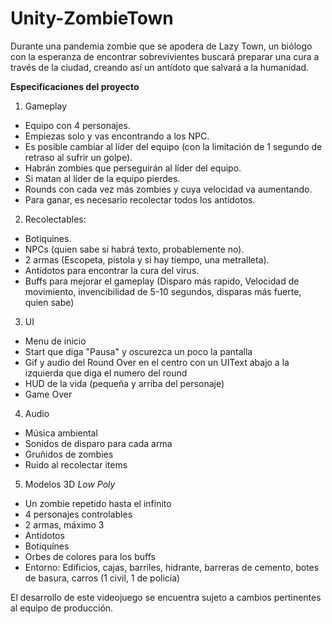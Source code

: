 # Unity-ZombieTown
Durante una pandemia zombie que se apodera de Lazy Town, un biólogo con la esperanza de encontrar sobrevivientes buscará preparar una cura a través de la ciudad, creando así un antídoto que salvará a la humanidad.  
  
**Especificaciones del proyecto**  
1. Gameplay  
  - Equipo con 4 personajes.  
  - Empiezas solo y vas encontrando a los NPC.  
  - Es posible cambiar al líder del equipo (con la limitación de 1 segundo de retraso al sufrir un golpe).  
  - Habrán zombies que perseguirán al líder del equipo.  
  - Si matan al líder de la equipo pierdes.  
  - Rounds con cada vez más zombies y cuya velocidad va aumentando.  
  - Para ganar, es necesario recolectar todos los antídotos.  
2. Recolectables:  
  - Botiquines.  
  - NPCs (quien sabe si habrá texto, probablemente no).  
  - 2 armas (Escopeta, pistola y si hay tiempo, una metralleta).  
  - Antídotos para encontrar la cura del virus.  
  - Buffs para mejorar el gameplay (Disparo más rapido, Velocidad de movimiento, invencibilidad de 5-10 segundos, disparas más fuerte, quien sabe)  
3. UI  
  - Menu de inicio  
  - Start que diga "Pausa" y oscurezca un poco la pantalla  
  - Gif y audio del Round Over en el centro con un UIText abajo a la izquierda que diga el numero del round  
  - HUD de la vida (pequeña y arriba del personaje)  
  - Game Over  
4. Audio  
  - Música ambiental  
  - Sonidos de disparo para cada arma  
  - Gruñidos de zombies  
  - Ruido al recolectar items  
5. Modelos 3D *Low Poly*  
  - Un zombie repetido hasta el infinito  
  - 4 personajes controlables  
  - 2 armas, máximo 3  
  - Antídotos  
  - Botiquínes  
  - Orbes de colores para los buffs  
  - Entorno: Edificios, cajas, barriles, hidrante, barreras de cemento, botes de basura, carros (1 civil, 1 de policía)  
    
El desarrollo de este videojuego se encuentra sujeto a cambios pertinentes al equipo de producción.
